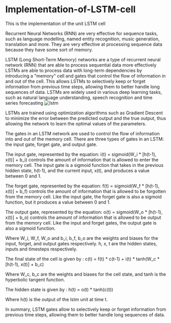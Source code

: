 # Implementation-of-LSTM-cell
This is the implementation of the unit LSTM cell

Recurrent Neural Networks (RNN) are very effective for sequence tasks, such as language modelling, named entity recognition, music generation, translation and more. 
They are very effective at processing sequence data because they have some sort of memory.

LSTM (Long Short-Term Memory) networks are a type of recurrent neural network (RNN) that are able to process sequential data more effectively LSTMs are able to process data with long-term dependencies by introducing a "memory" cell and gates that control the flow of information in and out of the cell. This allows LSTMs to selectively keep or forget information from previous time steps, allowing them to better handle long sequences of data. LSTMs are widely used in various deep learning tasks, such as natural language understanding, speech recognition and time series forecasting
![lstm](https://user-images.githubusercontent.com/106264110/212042636-cbb3c592-b3f8-460e-8b80-e7d3cb87392d.png)

LSTMs are trained using optimization algorithms such as Gradient Descent to minimize the error between the predicted output and the true output, thus allowing the network to learn the optimal values of the parameters.

The gates in an LSTM network are used to control the flow of information into and out of the memory cell. There are three types of gates in an LSTM: the input gate, forget gate, and output gate.

The input gate, represented by the equation:
i(t) = sigmoid(W_i * [h(t-1), x(t)] + b_i)
controls the amount of information that is allowed to enter the memory cell. The input gate is a sigmoid function that takes in the previous hidden state, h(t-1), and the current input, x(t), and produces a value between 0 and 1.

The forget gate, represented by the equation:
f(t) = sigmoid(W_f * [h(t-1), x(t)] + b_f)
controls the amount of information that is allowed to be forgotten from the memory cell. Like the input gate, the forget gate is also a sigmoid function, but it produces a value between 0 and 1.

The output gate, represented by the equation:
o(t) = sigmoid(W_o * [h(t-1), x(t)] + b_o)
controls the amount of information that is allowed to be output from the memory cell. Like the input and forget gates, the output gate is also a sigmoid function.

Where W_i, W_f, W_o and b_i, b_f, b_o are the weights and biases for the input, forget, and output gates respectively.
h, x, t are the hidden states,  inputs and timesteps respectively.

The final state of the cell is given by :
c(t) = f(t) * c(t-1) + i(t) * tanh(W_c * [h(t-1), x(t)] + b_c)

Where W_c, b_c are the weights and biases for the cell state, and tanh is the hyperbolic tangent function.

The hidden state is given by :
h(t) = o(t) * tanh(c(t))

Where h(t) is the output of the lstm unit at time t.

In summary, LSTM gates allow to selectively keep or forget information from previous time steps, allowing them to better handle long sequences of data.
